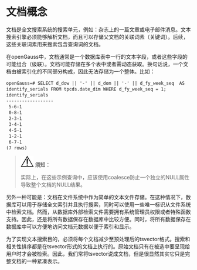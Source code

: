 # 文档概念<a name="ZH-CN_TOPIC_0289900763"></a>

文档是全文搜索系统的搜索单元，例如：杂志上的一篇文章或电子邮件消息。文本搜索引擎必须能够解析文档，而且可以存储父文档的关联词素（关键词）。后续，这些关联词素用来搜索包含查询词的文档。

在openGauss中，文档通常是一个数据库表中一行的文本字段，或者这些字段的可能组合（级联）。文档可能存储在多个表中或者需动态获取。换句话说，一个文档由被索引化的不同部分构成，因此无法存储为一个整体。比如：

```
openGauss=# SELECT d_dow || '-' || d_dom || '-' || d_fy_week_seq  AS identify_serials FROM tpcds.date_dim WHERE d_fy_week_seq = 1;
identify_serials
------------------
 5-6-1
 0-8-1
 2-3-1
 3-4-1
 4-5-1
 1-2-1
 6-7-1
(7 rows)
```

>![](public_sys-resources/icon-notice.png) **须知：**
>
>实际上，在这些示例查询中，应该使用coalesce防止一个独立的NULL属性导致整个文档的NULL结果。

另外一种可能是：文档在文件系统中作为简单的文本文件存储。在这种情况下，数据库可以用于存储全文索引并且执行搜索，同时可以使用一些唯一标识从文件系统中检索文档。然而，从数据库外部检索文件需要拥有系统管理员权限或者特殊函数支持。因此，还是将所有数据保存在数据库中比较方便。同时，将所有数据保存在数据库中可以方便地访问文档元数据以便于索引和显示。

为了实现文本搜索目的，必须将每个文档减少至预处理后的tsvector格式。搜索和相关性排序都是在tsvector形式的文档上执行的。原始文档只有在被选中要呈现给用户时才会被检索。因此，我们常将tsvector说成文档，但是很显然其实它只是完整文档的一种紧凑表示。
